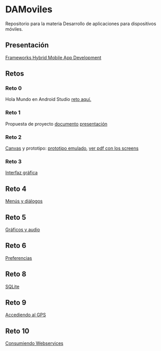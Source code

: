 # DAMoviles
Repositorio para la materia Desarrollo de aplicaciones para dispositivos móviles.

## Presentación
[Frameworks Hybrid Mobile App Development](https://docs.google.com/presentation/d/1kkr6dlAUUEzUdRizqAW_tTHbWJ7c6ZQ_sdZf8WJtO9w/edit?usp=sharing)

## Retos
### Reto 0
Hola Mundo en Android Studio
[reto aquí.](https://github.com/DiaNavarrete/DAMoviles/tree/master/Reto)

### Reto 1
Propuesta de proyecto
[documento](https://docs.google.com/document/d/1_aTrNEHrykB-bcLvoU6o7x1liTZDUPT3UQyZgv9dYDs/edit?usp=sharing)
[presentación](https://docs.google.com/presentation/d/1hCNMgn_EK6lET-s42iMCPM1h0fXyq4NCRL0jg6Sm4Hk/edit?usp=sharing)

### Reto 2
[Canvas](https://docs.google.com/drawings/d/1RcWRU9U-Ox7ILKaGhbSB5rHF0Rmb9kXeEI3Gq8bdaOM/edit?usp=sharing) y prototipo: 
[prototipo emulado](https://share.proto.io/2XUFX8/),
[ver pdf con los screens](https://drive.google.com/file/d/10o2p91KloCrdMVUlwg4zDlgzyGdctVM5/view?usp=sharing)

### Reto 3
[Interfaz gráfica](https://github.com/DiaNavarrete/DAMoviles/tree/master/AndroidTicTacToe)

## Reto 4
[Menús y diálogos](https://github.com/DiaNavarrete/DAMoviles/tree/master/AndroidTicTacToe)

## Reto 5
[Gráficos y audio](https://github.com/DiaNavarrete/DAMoviles/tree/reto5)

## Reto 6
[Preferencias](https://github.com/DiaNavarrete/DAMoviles/tree/reto6)

## Reto 8
[SQLite](https://github.com/DiaNavarrete/DAMoviles/tree/reto8/Directorio)

## Reto 9 
[Accediendo al GPS](https://github.com/DiaNavarrete/DAMoviles/tree/reto9/Mapa)

## Reto 10
[Consumiendo Webservices](https://github.com/DiaNavarrete/DAMoviles/tree/master/app)
